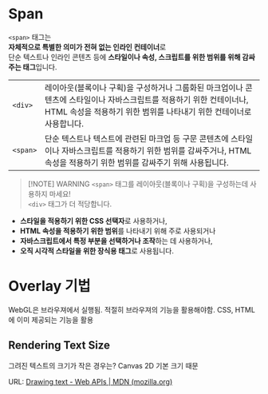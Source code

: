 


# Span 
`<span>` 태그는  
**자체적으로 특별한 의미가 전혀 없는 인라인 컨테이너**로  
단순 텍스트나 인라인 콘텐츠 등에 **스타일이나 속성, 스크립트를 위한 범위를 위해 감싸주는 태그**입니다.

|          |                                                                                                             |
| -------- | ----------------------------------------------------------------------------------------------------------- |
| `<div>`  | 레이아웃(블록이나 구획)을 구성하거나 그룹화된 마크업이나 콘텐츠에 스타일이나 자바스크립트를 적용하기 위한 컨테이너나, HTML 속성을 적용하기 위한 범위를 나타내기 위한 컨테이너로 사용합니다. |
| `<span>` | 단순 텍스트나 텍스트에 관련된 마크업 등 구문 콘텐츠에 스타일이나 자바스크립트를 적용하기 위한 범위를 감싸주거나, HTML 속성을 적용하기 위한 범위를 감싸주기 위해 사용됩니다.         |

> [!NOTE] WARNING
> `<span>` 태그를 레이아웃(블록이나 구획)을 구성하는데 사용하지 마세요!  
`<div>` 태그가 더 적당합니다.


- **스타일을 적용하기 위한 CSS 선택자**로 사용하거나,
- **HTML 속성을 적용하기 위한 범위**를 나타내기 위해 주로 사용되거나
- **자바스크립트에서 특정 부분을 선택하거나 조작**하는 데 사용하거나,
- **오직 시각적 스타일을 위한 장식용 태그**로 사용됩니다.

# Overlay 기법

WebGL은 브라우져에서 실행됨. 적절히 브라우져의 기능을 활용해야함.
CSS, HTML에 이미 제공되는 기능을 활용


## Rendering Text Size

그려진 텍스트의 크기가 작은 경우는? Canvas 2D 기본 크기 때문

URL: [Drawing text - Web APIs | MDN (mozilla.org)](https://developer.mozilla.org/en-US/docs/Web/API/Canvas_API/Tutorial/Drawing_text)